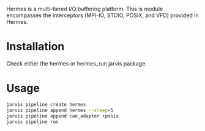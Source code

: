 Hermes is a multi-tiered I/O buffering platform. This is module encompasses the
interceptors (MPI-IO, STDIO, POSIX, and VFD) provided in Hermes.

# Installation

Check either the hermes or hermes_run jarvis package.

# Usage

```bash
jarvis pipeline create hermes
jarvis pipeline append hermes --sleep=5
jarvis pipeline append cae_adapter +posix
jarvis pipeline run
```